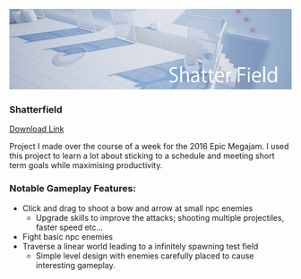 ![qdt](img/banner.png)
### Shatterfield
[Download Link](https://drive.google.com/file/d/1FJr1-sBrOnE5TqvgCGlapCtFv2KHA8GS)

Project I made over the course of a week for the 2016 Epic Megajam. I used this project to learn a lot about sticking to a schedule and meeting short term goals while maximising productivity.
### Notable Gameplay Features:
* Click and drag to shoot a bow and arrow at small npc enemies
  * Upgrade skills to improve the attacks; shooting multiple projectiles, faster speed etc...
* Fight basic npc enemies
* Traverse a linear world leading to a infinitely spawning test field
  * Simple level design with enemies carefully placed to cause interesting gameplay.
